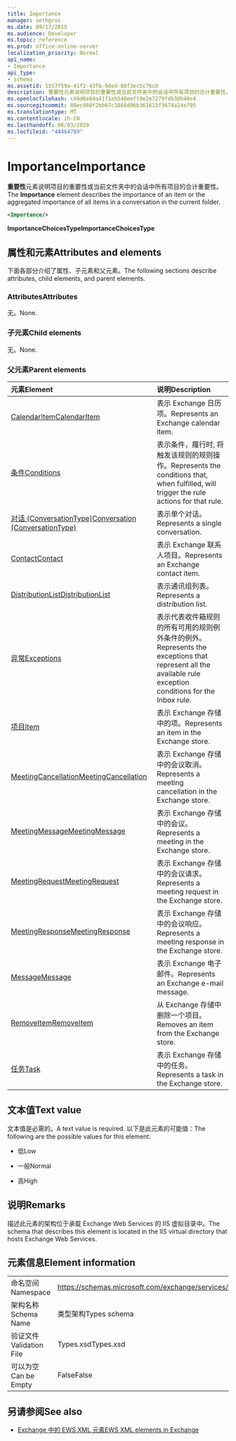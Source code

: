 ```yaml
---
title: Importance
manager: sethgros
ms.date: 09/17/2015
ms.audience: Developer
ms.topic: reference
ms.prod: office-online-server
localization_priority: Normal
api_name:
- Importance
api_type:
- schema
ms.assetid: 1557f59a-41f2-43fb-9ded-88f3ec5c76cb
description: 重要性元素说明项目的重要性或当前文件夹中的会话中所有项目的合计重要性。
ms.openlocfilehash: c49d6e84a41f1eb546eef19e2e7279fdb30b48e4
ms.sourcegitcommit: 88ec988f2bb67c1866d06b361615f3674a24e795
ms.translationtype: MT
ms.contentlocale: zh-CN
ms.lasthandoff: 06/03/2020
ms.locfileid: "44464789"
---
```

# <a name="importance"></a><span data-ttu-id="5fa2e-103">Importance</span><span class="sxs-lookup"><span data-stu-id="5fa2e-103">Importance</span></span>

<span data-ttu-id="5fa2e-104">**重要性**元素说明项目的重要性或当前文件夹中的会话中所有项目的合计重要性。</span><span class="sxs-lookup"><span data-stu-id="5fa2e-104">The **Importance** element describes the importance of an item or the aggregated importance of all items in a conversation in the current folder.</span></span> 
  
```XML
<Importance/>
```

 <span data-ttu-id="5fa2e-105">**ImportanceChoicesType**</span><span class="sxs-lookup"><span data-stu-id="5fa2e-105">**ImportanceChoicesType**</span></span>
## <a name="attributes-and-elements"></a><span data-ttu-id="5fa2e-106">属性和元素</span><span class="sxs-lookup"><span data-stu-id="5fa2e-106">Attributes and elements</span></span>

<span data-ttu-id="5fa2e-107">下面各部分介绍了属性、子元素和父元素。</span><span class="sxs-lookup"><span data-stu-id="5fa2e-107">The following sections describe attributes, child elements, and parent elements.</span></span>
  
### <a name="attributes"></a><span data-ttu-id="5fa2e-108">Attributes</span><span class="sxs-lookup"><span data-stu-id="5fa2e-108">Attributes</span></span>

<span data-ttu-id="5fa2e-109">无。</span><span class="sxs-lookup"><span data-stu-id="5fa2e-109">None.</span></span>
  
### <a name="child-elements"></a><span data-ttu-id="5fa2e-110">子元素</span><span class="sxs-lookup"><span data-stu-id="5fa2e-110">Child elements</span></span>

<span data-ttu-id="5fa2e-111">无。</span><span class="sxs-lookup"><span data-stu-id="5fa2e-111">None.</span></span>
  
### <a name="parent-elements"></a><span data-ttu-id="5fa2e-112">父元素</span><span class="sxs-lookup"><span data-stu-id="5fa2e-112">Parent elements</span></span>

|<span data-ttu-id="5fa2e-113">**元素**</span><span class="sxs-lookup"><span data-stu-id="5fa2e-113">**Element**</span></span>|<span data-ttu-id="5fa2e-114">**说明**</span><span class="sxs-lookup"><span data-stu-id="5fa2e-114">**Description**</span></span>|
|:-----|:-----|
|[<span data-ttu-id="5fa2e-115">CalendarItem</span><span class="sxs-lookup"><span data-stu-id="5fa2e-115">CalendarItem</span></span>](calendaritem.md) <br/> |<span data-ttu-id="5fa2e-116">表示 Exchange 日历项。</span><span class="sxs-lookup"><span data-stu-id="5fa2e-116">Represents an Exchange calendar item.</span></span>  <br/> |
|[<span data-ttu-id="5fa2e-117">条件</span><span class="sxs-lookup"><span data-stu-id="5fa2e-117">Conditions</span></span>](conditions.md) <br/> |<span data-ttu-id="5fa2e-118">表示条件，履行时, 将触发该规则的规则操作。</span><span class="sxs-lookup"><span data-stu-id="5fa2e-118">Represents the conditions that, when fulfilled, will trigger the rule actions for that rule.</span></span>  <br/> |
|[<span data-ttu-id="5fa2e-119">对话 (ConversationType)</span><span class="sxs-lookup"><span data-stu-id="5fa2e-119">Conversation (ConversationType)</span></span>](conversation-conversationtype.md) <br/> |<span data-ttu-id="5fa2e-120">表示单个对话。</span><span class="sxs-lookup"><span data-stu-id="5fa2e-120">Represents a single conversation.</span></span>  <br/> |
|[<span data-ttu-id="5fa2e-121">Contact</span><span class="sxs-lookup"><span data-stu-id="5fa2e-121">Contact</span></span>](contact.md) <br/> |<span data-ttu-id="5fa2e-122">表示 Exchange 联系人项目。</span><span class="sxs-lookup"><span data-stu-id="5fa2e-122">Represents an Exchange contact item.</span></span>  <br/> |
|[<span data-ttu-id="5fa2e-123">DistributionList</span><span class="sxs-lookup"><span data-stu-id="5fa2e-123">DistributionList</span></span>](distributionlist.md) <br/> |<span data-ttu-id="5fa2e-124">表示通讯组列表。</span><span class="sxs-lookup"><span data-stu-id="5fa2e-124">Represents a distribution list.</span></span>  <br/> |
|[<span data-ttu-id="5fa2e-125">异常</span><span class="sxs-lookup"><span data-stu-id="5fa2e-125">Exceptions</span></span>](exceptions.md) <br/> |<span data-ttu-id="5fa2e-126">表示代表收件箱规则的所有可用的规则例外条件的例外。</span><span class="sxs-lookup"><span data-stu-id="5fa2e-126">Represents the exceptions that represent all the available rule exception conditions for the Inbox rule.</span></span>  <br/> |
|[<span data-ttu-id="5fa2e-127">项目</span><span class="sxs-lookup"><span data-stu-id="5fa2e-127">Item</span></span>](item.md) <br/> |<span data-ttu-id="5fa2e-128">表示 Exchange 存储中的项。</span><span class="sxs-lookup"><span data-stu-id="5fa2e-128">Represents an item in the Exchange store.</span></span>  <br/> |
|[<span data-ttu-id="5fa2e-129">MeetingCancellation</span><span class="sxs-lookup"><span data-stu-id="5fa2e-129">MeetingCancellation</span></span>](meetingcancellation.md) <br/> |<span data-ttu-id="5fa2e-130">表示 Exchange 存储中的会议取消。</span><span class="sxs-lookup"><span data-stu-id="5fa2e-130">Represents a meeting cancellation in the Exchange store.</span></span>  <br/> |
|[<span data-ttu-id="5fa2e-131">MeetingMessage</span><span class="sxs-lookup"><span data-stu-id="5fa2e-131">MeetingMessage</span></span>](meetingmessage.md) <br/> |<span data-ttu-id="5fa2e-132">表示 Exchange 存储中的会议。</span><span class="sxs-lookup"><span data-stu-id="5fa2e-132">Represents a meeting in the Exchange store.</span></span>  <br/> |
|[<span data-ttu-id="5fa2e-133">MeetingRequest</span><span class="sxs-lookup"><span data-stu-id="5fa2e-133">MeetingRequest</span></span>](meetingrequest.md) <br/> |<span data-ttu-id="5fa2e-134">表示 Exchange 存储中的会议请求。</span><span class="sxs-lookup"><span data-stu-id="5fa2e-134">Represents a meeting request in the Exchange store.</span></span>  <br/> |
|[<span data-ttu-id="5fa2e-135">MeetingResponse</span><span class="sxs-lookup"><span data-stu-id="5fa2e-135">MeetingResponse</span></span>](meetingresponse.md) <br/> |<span data-ttu-id="5fa2e-136">表示 Exchange 存储中的会议响应。</span><span class="sxs-lookup"><span data-stu-id="5fa2e-136">Represents a meeting response in the Exchange store.</span></span>  <br/> |
|[<span data-ttu-id="5fa2e-137">Message</span><span class="sxs-lookup"><span data-stu-id="5fa2e-137">Message</span></span>](message-ex15websvcsotherref.md) <br/> |<span data-ttu-id="5fa2e-138">表示 Exchange 电子邮件。</span><span class="sxs-lookup"><span data-stu-id="5fa2e-138">Represents an Exchange e-mail message.</span></span>  <br/> |
|[<span data-ttu-id="5fa2e-139">RemoveItem</span><span class="sxs-lookup"><span data-stu-id="5fa2e-139">RemoveItem</span></span>](removeitem.md) <br/> |<span data-ttu-id="5fa2e-140">从 Exchange 存储中删除一个项目。</span><span class="sxs-lookup"><span data-stu-id="5fa2e-140">Removes an item from the Exchange store.</span></span>  <br/> |
|[<span data-ttu-id="5fa2e-141">任务</span><span class="sxs-lookup"><span data-stu-id="5fa2e-141">Task</span></span>](task.md) <br/> |<span data-ttu-id="5fa2e-142">表示 Exchange 存储中的任务。</span><span class="sxs-lookup"><span data-stu-id="5fa2e-142">Represents a task in the Exchange store.</span></span>  <br/> |
   
## <a name="text-value"></a><span data-ttu-id="5fa2e-143">文本值</span><span class="sxs-lookup"><span data-stu-id="5fa2e-143">Text value</span></span>

<span data-ttu-id="5fa2e-144">文本值是必需的。</span><span class="sxs-lookup"><span data-stu-id="5fa2e-144">A text value is required.</span></span> <span data-ttu-id="5fa2e-145">以下是此元素的可能值：</span><span class="sxs-lookup"><span data-stu-id="5fa2e-145">The following are the possible values for this element:</span></span>
  
- <span data-ttu-id="5fa2e-146">低</span><span class="sxs-lookup"><span data-stu-id="5fa2e-146">Low</span></span>
    
- <span data-ttu-id="5fa2e-147">一般</span><span class="sxs-lookup"><span data-stu-id="5fa2e-147">Normal</span></span>
    
- <span data-ttu-id="5fa2e-148">高</span><span class="sxs-lookup"><span data-stu-id="5fa2e-148">High</span></span>
    
## <a name="remarks"></a><span data-ttu-id="5fa2e-149">说明</span><span class="sxs-lookup"><span data-stu-id="5fa2e-149">Remarks</span></span>

<span data-ttu-id="5fa2e-150">描述此元素的架构位于承载 Exchange Web Services 的 IIS 虚拟目录中。</span><span class="sxs-lookup"><span data-stu-id="5fa2e-150">The schema that describes this element is located in the IIS virtual directory that hosts Exchange Web Services.</span></span>
  
## <a name="element-information"></a><span data-ttu-id="5fa2e-151">元素信息</span><span class="sxs-lookup"><span data-stu-id="5fa2e-151">Element information</span></span>

|||
|:-----|:-----|
|<span data-ttu-id="5fa2e-152">命名空间</span><span class="sxs-lookup"><span data-stu-id="5fa2e-152">Namespace</span></span>  <br/> |https://schemas.microsoft.com/exchange/services/2006/types  <br/> |
|<span data-ttu-id="5fa2e-153">架构名称</span><span class="sxs-lookup"><span data-stu-id="5fa2e-153">Schema Name</span></span>  <br/> |<span data-ttu-id="5fa2e-154">类型架构</span><span class="sxs-lookup"><span data-stu-id="5fa2e-154">Types schema</span></span>  <br/> |
|<span data-ttu-id="5fa2e-155">验证文件</span><span class="sxs-lookup"><span data-stu-id="5fa2e-155">Validation File</span></span>  <br/> |<span data-ttu-id="5fa2e-156">Types.xsd</span><span class="sxs-lookup"><span data-stu-id="5fa2e-156">Types.xsd</span></span>  <br/> |
|<span data-ttu-id="5fa2e-157">可以为空</span><span class="sxs-lookup"><span data-stu-id="5fa2e-157">Can be Empty</span></span>  <br/> |<span data-ttu-id="5fa2e-158">False</span><span class="sxs-lookup"><span data-stu-id="5fa2e-158">False</span></span>  <br/> |
   
## <a name="see-also"></a><span data-ttu-id="5fa2e-159">另请参阅</span><span class="sxs-lookup"><span data-stu-id="5fa2e-159">See also</span></span>



- [<span data-ttu-id="5fa2e-160">Exchange 中的 EWS XML 元素</span><span class="sxs-lookup"><span data-stu-id="5fa2e-160">EWS XML elements in Exchange</span></span>](ews-xml-elements-in-exchange.md)

